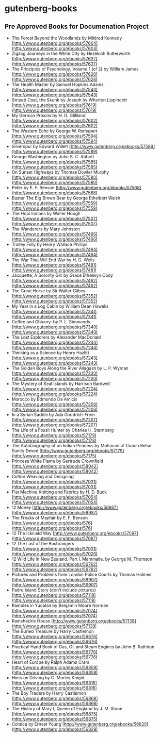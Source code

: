 # gutenberg-books
## Pre Approved Books for Documenation Project

* The Forest Beyond the Woodlands by Mildred Kennedy [http://www.gutenberg.org/ebooks/57604](http://www.gutenberg.org/ebooks/57604) 
* Zigzag Journeys in the White City by Hezekiah Butterworth [http://www.gutenberg.org/ebooks/57637](http://www.gutenberg.org/ebooks/57637) 
* The Principles of Psychology, Volume 1 (of 2) by William James [http://www.gutenberg.org/ebooks/57628](http://www.gutenberg.org/ebooks/57628) 
* The Health Master by Samuel Hopkins Adams [http://www.gutenberg.org/ebooks/57543](http://www.gutenberg.org/ebooks/57543) 
* Striped Coat, the Skunk by Joseph by Wharton Lippincott [http://www.gutenberg.org/ebooks/57619](http://www.gutenberg.org/ebooks/57619) 
* My German Prisons by H. G. Gilliland [http://www.gutenberg.org/ebooks/57602](http://www.gutenberg.org/ebooks/57602) 
* The Western Echo by George W. Romspert [http://www.gutenberg.org/ebooks/57594](http://www.gutenberg.org/ebooks/57594) 
* Silverspur by Edward Willett [http://www.gutenberg.org/ebooks/57589](http://www.gutenberg.org/ebooks/57589) 
* George Washington by John S. C. Abbott [http://www.gutenberg.org/ebooks/57585](http://www.gutenberg.org/ebooks/57585) 
* On Sunset Highways by Thomas Dowler Murphy [http://www.gutenberg.org/ebooks/57580](http://www.gutenberg.org/ebooks/57580) 
* Peter by E. F. Benson [http://www.gutenberg.org/ebooks/57568](http://www.gutenberg.org/ebooks/57568) 
* Buster The Big Brown Bear by George Ethelbert Walsh [http://www.gutenberg.org/ebooks/57559](http://www.gutenberg.org/ebooks/57559) 
* The Hopi Indians by Walter Hough [http://www.gutenberg.org/ebooks/57507](http://www.gutenberg.org/ebooks/57507) 
* The Wanderers by Mary Johnston [http://www.gutenberg.org/ebooks/57496](http://www.gutenberg.org/ebooks/57496) 
* Trolley Folly by Henry Wallace Phillips [http://www.gutenberg.org/ebooks/57494](http://www.gutenberg.org/ebooks/57494) 
* The War That Will End War by H. G. Wells [http://www.gutenberg.org/ebooks/57481](http://www.gutenberg.org/ebooks/57481) 
* Jacquette, A Sorority Girl by Grace Ethelwyn Cody [http://www.gutenberg.org/ebooks/57462](http://www.gutenberg.org/ebooks/57462) 
* The Great Horse by Sir Walter Gilbey [http://www.gutenberg.org/ebooks/57352](http://www.gutenberg.org/ebooks/57352) 
* My Year in a Log Cabin by William Dean Howells [http://www.gutenberg.org/ebooks/57341](http://www.gutenberg.org/ebooks/57341) 
* Coffee and Chicory: by P. L. Simmonds [http://www.gutenberg.org/ebooks/57340](http://www.gutenberg.org/ebooks/57340) 
* The Lost Explorers by Alexander MacDonald [http://www.gutenberg.org/ebooks/57244](http://www.gutenberg.org/ebooks/57244) 
* Thinking as a Science by Henry Hazlitt [http://www.gutenberg.org/ebooks/57243](http://www.gutenberg.org/ebooks/57243) 
* The Golden Boys Along the River Allagash by L. P. Wyman [http://www.gutenberg.org/ebooks/57230](http://www.gutenberg.org/ebooks/57230) 
* The Mystery of Seal Islands by Harrison Bardwell [http://www.gutenberg.org/ebooks/57224](http://www.gutenberg.org/ebooks/57224) 
* Morocco by Edmondo De Amicis [http://www.gutenberg.org/ebooks/57206](http://www.gutenberg.org/ebooks/57206) 
* In a Syrian Saddle by Ada Goodrich-Freer [http://www.gutenberg.org/ebooks/57207](http://www.gutenberg.org/ebooks/57207) 
* The Life of a Fossil Hunter by Charles H. Sternberg [http://www.gutenberg.org/ebooks/57178](http://www.gutenberg.org/ebooks/57178) 
* The Autobiography of an Indian Princess by Maharani of Cooch Behar Sunity Devee [http://www.gutenberg.org/ebooks/57175](http://www.gutenberg.org/ebooks/57175) 
* Princess White Flame by Gertrude Crownfield [http://www.gutenberg.org/ebooks/58042](http://www.gutenberg.org/ebooks/58042) 
* Cotton Weaving and Designing [http://www.gutenberg.org/ebooks/57031](http://www.gutenberg.org/ebooks/57031) 
* Flat Machine Knitting and Fabrics by H. D. Buck [http://www.gutenberg.org/ebooks/57054](http://www.gutenberg.org/ebooks/57054) 
* 12 Money [http://www.gutenberg.org/ebooks/56987](http://www.gutenberg.org/ebooks/56987)  
* The Freaks of Mayfair by E. F. Benson [http://www.gutenberg.org/ebooks/576](http://www.gutenberg.org/ebooks/576) 
* 12 The Icknield Way [http://www.gutenberg.org/ebooks/57097](http://www.gutenberg.org/ebooks/57097) 
* 12 The Last of the Bushrangers [http://www.gutenberg.org/ebooks/57031](http://www.gutenberg.org/ebooks/57026) 
* 12 Wild Life in New Zealand. Part I. Mammalia. by George M. Thomson [http://www.gutenberg.org/ebooks/56762](http://www.gutenberg.org/ebooks/56762) 
* Pictures and Problems from London Police Courts by Thomas Holmes [http://www.gutenberg.org/ebooks/56907](http://www.gutenberg.org/ebooks/56907) 
* Padre Island Story (don’t include pictures) [http://www.gutenberg.org/ebooks/57118](http://www.gutenberg.org/ebooks/57118) 
* Rambles in Yucatan by Benjamin Moore Norman [http://www.gutenberg.org/ebooks/57074](http://www.gutenberg.org/ebooks/57074) 
* Ramshackle House [http://www.gutenberg.org/ebooks/57138](http://www.gutenberg.org/ebooks/57138) 
* The Buried Treasure by Harry Castlemon [http://www.gutenberg.org/ebooks/56676](http://www.gutenberg.org/ebooks/56676) 
* Practical Hand Book of Gas, Oil and Steam Engines by John B. Rathbun [http://www.gutenberg.org/ebooks/56776](http://www.gutenberg.org/ebooks/56776) 
* Heart of Europe by Ralph Adams Cram [http://www.gutenberg.org/ebooks/56858](http://www.gutenberg.org/ebooks/56858)
* Hints on Driving by C. Morley Knight [http://www.gutenberg.org/ebooks/56816](http://www.gutenberg.org/ebooks/56816) 
* The Boy Traders by Harry Castlemon [http://www.gutenberg.org/ebooks/56868](http://www.gutenberg.org/ebooks/56868)
* The History of Mary I, Queen of England by J. M. Stone [http://www.gutenberg.org/ebooks/56875](http://www.gutenberg.org/ebooks/56875) 
* Corsica by Ernest Young [http://www.gutenberg.org/ebooks/56829](http://www.gutenberg.org/ebooks/56829)
